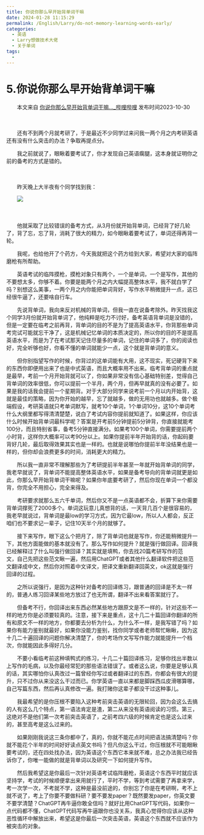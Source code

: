 ```yaml
---
title: 你说你那么早开始背单词干嘛
date: 2024-01-28 11:15:29
permalink: /English/Larry/do-not-memory-learning-words-early/
categories:
  - 英语
  - Larry想做技术大佬
  - 关于单词
tags:
  - 
---
```

# 5.你说你那么早开始背单词干嘛

　　本文来自 [你说你那么早开始背单词干嘛..._哔哩哔哩](https://www.bilibili.com/video/BV1Kj411v7LF/)  发布时间2023-10-30
<!-- more -->

　　‍

　　‍还有不到两个月就考研了，于是最近不少同学过来问我一两个月之内考研英语还有没有什么突击的办法？‍‍争取再提点分。

　　我之前就说了，眼瞅着要考试了，你才发现自己英语瘸腿，这本身就证明你之前的备考的方式是错的。‍‍

　　​​

　　昨天晚上大半夜有个同学找到我：

　　​![](https://image.peterjxl.com/blog/image-20231217114817-xksx2tv.png)​

　　‍

　　他就采取了比较错误的备考方式，‍‍从3月份就开始背单词，已经背了好几轮了，背了忘，忘了背，消耗了很大的精力，如今眼瞅着要考试了，单词还得再背一轮。

　　我呢，也给他开了个药方，今天我就把这个药方给到大家，希望对大家的临阵磨枪有所帮助。

　　英语考试的临阵摸枪，摸枪对象只有两个，一个是单词，一个是写作，其他的不要想太多，你够不着。‍‍你要是能两个月之内大幅提高整体水平，我不就白学了吗？别想这么美事，一两个月之内你能把单词背好，写作水平稍微提升一点，这已经很牛逼了，还要啥自行车。

　　先说背单词，我向来反对机械的背单词，但我一直在说备考除外。‍‍昨天找我这个同学3月份就开始背单词了，他纯粹是吃力不讨好，备考英语背单词是没错的，但是一定要在临考之前再背，‍‍背单词的目的不是为了提高英语水平，你背那些单词考完试可能就忘干净了，这是机械记忆单词的本质决定的，所以‍‍你的目的不是提高英语水平，而是为了在考试那天记住尽量多的单词，记住的单词多了，你的阅读也好，完全听够也好，你看不懂的单词就能少一点，这个就是背单词的意义。‍‍

　　但你别指望写作的时候，你背过的这单词能有大用，这不现实，死记硬背下来的东西你即便用出来了也是中式英语，‍‍而且大概率用不出来。‍‍临考背单词的重点就是最早，考前一个月开始背就可以了，‍‍你如果非常没有信心基础特别差，觉得自己背单词的效率很低，你可以提前一个半月，两个月，‍‍但再早就真的没有必要了。如果是我的话我会提前一个星期背。对于大部分同学来说考前一个月以内开始背，这就是最佳的策略，因为你开始的越早，忘了就越多，‍‍做的无用功也就越多。‍‍做个极端假设，考研英语就只考单词默写，就考10个单词，1个单词10分，‍‍这10个单词考什么大纲里都写得清清楚楚，说白了考试内容你提前就知道了。‍‍如果这样，你应该什么时候开始背单词最科学呢？‍‍答案是开考前5分钟提前5分钟背，你直接就能考100分，而且特别省事，备考5分钟直接满分。如果考100个单词，你需要提前两个小时背，这样你大概率可以考90分以上。‍‍如果你提前半年开始背的话，你起码要背好几轮，最后取得效果其实也是一样的。‍‍也就是说哪怕你提前半年没结果也是一样的，但你却会浪费更多的时间，消耗更大的精力。‍‍

　　所以我一直非常不理解那些为了考研提前半年甚至一年就开始背单词的同学，我老早就说了，背单词不能提高整体英语水平，‍‍如果是备考导向的背单词就更是如此，你那么早开始背单词干嘛呢？‍‍如果你年底要考研了，然后你现在单词一个都没背，你完全不用担心，完全来得及。

　　考研要求就那么五六千单词，然后你又不是一点英语都不会，‍‍折算下来你需要背单词撑死了2000多个‍‍。单词这玩意儿真想背的话，一天背几百个是很容易的，我老早就说过，背单词是最low的学习方式，因为它最low，‍‍所以人人都会‍‍，反正咱们也不要求记一辈子，记住10天半个月的就够了。‍‍

　　接下来写作，眼下这么个把月了，除了背单词也就是写作，你还能稍微提升一下，其他方面能做的基本就没有了。‍‍那么写作如何提升？就是强行做回译。‍‍回译我已经解释过了什么叫强行做回译？其实就是填鸭，你去找20篇考研写作的范文，‍‍自己先把这些范文瞅一遍，然后用ChatGPT或者其他什么翻译软件把这些范文翻译成中文，‍‍然后你对照着中文译文，把译文重新翻译回英文，ok这就是强行回译的过程。‍‍

　　之所以说强行，是因为这种针对备考的回译练习，跟普通的回译是不太一样的，普通人练习回译某些地方放过了也无所谓，‍‍翻译不出来看答案就行了。

　　但备考不行，你回译出来东西必然某些地方跟原文是不一样的，针对这些不一样的地方你是必须要较真的。‍‍注意，接下来是重点，这十几二十篇回译你翻译的所有和原文不一样的地方，你都要去分析为什么‍‍，为什么不一样，是我写错了吗？‍‍如果你有能力鉴别就最好，如果你没能力鉴别，找你同学或者老师帮忙瞅瞅，因为这十几二十遍回译的问题你解决清楚了，你的考场作文写‍‍写作能力就能提升一个档次，你就能因此多得好几分。

　　不要小看临考前这种填鸭式的练习，十几二十篇回译练习，足够你找出半数以上写作的毛病，以及你最经常犯的那些语法错误了。‍‍‍‍或者这么说，你要是足够认真的话，其实哪怕你认真改过一篇曾经你写过或者翻译过的东西，你都会有很大的提升，只不过你从来没这么干过而已。‍‍你学英语一直以来都是脚踩西瓜皮滑哪算哪，自己写篇东西，然后再认真修改一遍。我打赌你这辈子都没干过这种事儿。

　　我最希望的是你压根不要陷入这种考前突击英语的无限轮回，因为会这么去搞的人有这么几个特点，第一‍‍语法肯定是渣，第二从来没有英语阅读的习惯。‍‍第三，这绝对不是他们第一次考前突击英语了，‍‍之前考四六级的时候肯定也是这么过来的，甚至高考是这么过来的。‍‍

　　如果刚刚我说这三条你都中了，真的，你就不能花点时间把语法搞清楚吗？你就不能花个半年的时间好好读点英文书吗？‍‍但凡你这么干过，你压根就不可能眼瞅要考试的，还在四处找办法，因为英语这个东西它本来就不难，‍‍总之办法我已经告诉你了，你唯一能做的就是背单词以及研究一下如何提升写作。‍‍

　　然后我希望这是你最后一次针对英语考试临阵磨枪，‍‍英语这个东西平时就应该坚持学，考试的时候顺便拿出来用就行了，平时不学，等到考试需要了再拿来学，考一次学一次，不考就不学，‍‍这种是最没前途的，你别忘了你是在考研啊，考不上就不说了，考上了你要不要做科研？要不要发paper？‍‍既然要发paper，你英文要不要学清楚？ChatGPT再牛逼你敢全信吗？‍‍就好比用ChatGPT写代码，如果你一点代码都不懂，ChatGPT代码写再牛逼跟你也没关系，我真心觉得你应该从这种恶性循环中解放出来，希望这是你最后一次突击英语，‍‍英语这个东西就不应该作为被突击的对象。‍

　　‍
